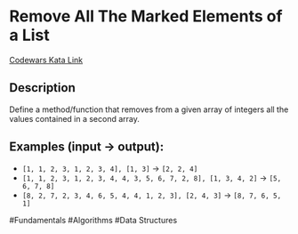 # Remove All The Marked Elements of a List

[Codewars Kata Link](https://www.codewars.com/kata/563089b9b7be03472d00002b/python)

## Description
Define a method/function that removes from a given array of integers all the values contained in a second array.

## Examples (input -> output):
* `[1, 1, 2, 3, 1, 2, 3, 4], [1, 3]` -> `[2, 2, 4]`
* `[1, 1, 2, 3, 1, 2, 3, 4, 4, 3, 5, 6, 7, 2, 8], [1, 3, 4, 2]` -> `[5, 6, 7, 8]`
* `[8, 2, 7, 2, 3, 4, 6, 5, 4, 4, 1, 2, 3], [2, 4, 3]` -> `[8, 7, 6, 5, 1]`

#Fundamentals #Algorithms #Data Structures